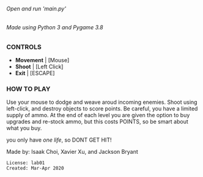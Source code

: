 ###### Open and run 'main.py'
###### Made using Python 3 and Pygame 3.8

### CONTROLS
- **Movement**  \| \[Mouse]
- **Shoot**     \| \[Left Click]
- **Exit**      \| \[ESCAPE]



### HOW TO PLAY
Use your mouse to dodge and weave aroud incoming enemies. Shoot using left\-click, and destroy objects to score points. Be careful, you have a limited supply of ammo. At the end of each level you are given the option to buy upgrades and re-stock ammo, but this costs POINTS, so be smart about what you buy.

you only have *one life*, so DONT GET HIT!

Made by: Isaak Choi, Xavier Xu, and Jackson Bryant

```
License: lab01
Created: Mar-Apr 2020
```

